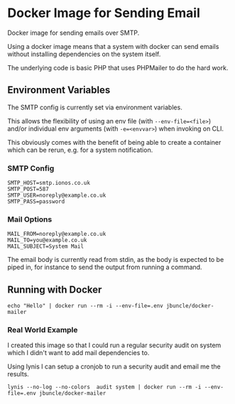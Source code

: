 # Docker Image for Sending Email

Docker image for sending emails over SMTP.

Using a docker image means that a system with docker can send emails without installing dependencies on the system itself.

The underlying code is basic PHP that uses PHPMailer to do the hard work.


## Environment Variables

The SMTP config is currently set via environment variables. 

This allows the flexibility of using an env file (with `--env-file=<file>`) and/or individual env arguments 
(with `-e=<envvar>`) when invoking on CLI.

This obviously comes with the benefit of being able to create a container which can be rerun, e.g. for a system notification.


### SMTP Config

```
SMTP_HOST=smtp.ionos.co.uk
SMTP_POST=587
SMTP_USER=noreply@example.co.uk
SMTP_PASS=password
```

### Mail Options

```
MAIL_FROM=noreply@example.co.uk
MAIL_TO=you@example.co.uk
MAIL_SUBJECT=System Mail
```

The email body is currently read from stdin, as the body is expected to be piped in, for instance to send the output from
running a command.


## Running with Docker

```
echo "Hello" | docker run --rm -i --env-file=.env jbuncle/docker-mailer
```


### Real World Example

I created this image so that I could run a regular security audit on system which I didn't want to add mail dependencies to.

Using lynis I can setup a cronjob to run a security audit and email me the results.

```
lynis --no-log --no-colors  audit system | docker run --rm -i --env-file=.env jbuncle/docker-mailer
```

